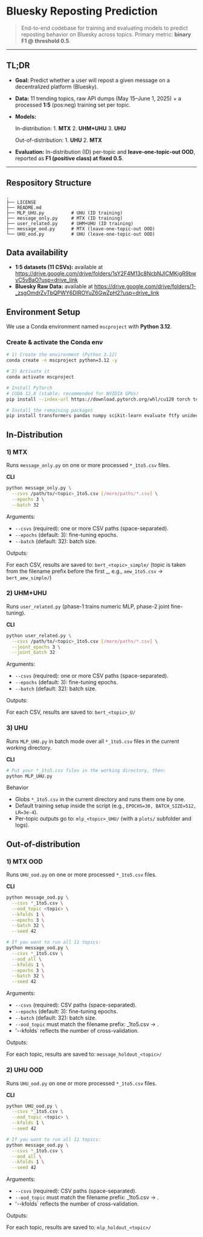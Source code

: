 # Bluesky Reposting Prediction

> End-to-end codebase for training and evaluating models to predict reposting behavior on Bluesky across topics. Primary metric: **binary F1 @ threshold 0.5**.

---

## TL;DR
- **Goal:** Predict whether a user will repost a given message on a decentralized platform (Bluesky).
- **Data:** 11 trending topics, raw API dumps (May 15–June 1, 2025) + a processed **1:5** (pos:neg) training set per topic.
- **Models:**
  
  In-distribution: 1. **MTX** 2. **UHM+UHU** 3. **UHU**
  
  Out-of-distribution: 1. **UHU** 2. **MTX**
- **Evaluation:** In-distribution (ID) per-topic and **leave-one-topic-out OOD**, reported as **F1 (positive class) at fixed 0.5**.

---

## Respository Structure
```text
.
├── LICENSE
├── README.md
├── MLP_UHU.py          # UHU (ID training)
├── message_only.py     # MTX (ID training)
├── user_related.py     # UHM+UHU (ID training)
├── message_ood.py      # MTX (leave-one-topic-out OOD)
└── UHU_ood.py          # UHU (leave-one-topic-out OOD)
```
## Data availability
- **1:5 datasets (11 CSVs):** available at https://drive.google.com/drive/folders/1sY2F4M13c8NcbNJlCMKjgR9bwvC5vBaO?usp=drive_link
- **Bluesky Raw Data:** available at https://drive.google.com/drive/folders/1-_zsgOmdrZvTbQPWY6DIROYuZ6GwZpH2?usp=drive_link

## Environment Setup
We use a Conda environment named `mscproject` with **Python 3.12**.
### Create & activate the Conda env
```bash
# 1) Create the environment (Python 3.12)
conda create -n mscproject python=3.12 -y

# 2) Activate it
conda activate mscproject

# Install PyTorch
# CUDA 12.8 (stable; recommended for NVIDIA GPUs)
pip install --index-url https://download.pytorch.org/whl/cu128 torch torchvision torchaudio

# Install the remaining packages
pip install transformers pandas numpy scikit-learn evaluate ftfy unidecode tqdm matplotlib
```

## In-Distribution

### 1) MTX
Runs `message_only.py` on one or more processed `*_1to5.csv` files.

**CLI**
```bash
python message_only.py \
  --csvs /path/to/<topic>_1to5.csv [/more/paths/*.csv] \
  --epochs 3 \
  --batch 32
```
Arguments:

- `--csvs` (required): one or more CSV paths (space-separated).
- `--epochs` (default: 3): fine-tuning epochs.
- `--batch` (default: 32): batch size.

Outputs:

For each CSV, results are saved to: `bert_<topic>_simple/`
(topic is taken from the filename prefix before the first _, e.g., `aew_1to5.csv` → `bert_aew_simple/`)

### 2) UHM+UHU
Runs `user_related.py` (phase-1 trains numeric MLP, phase-2 joint fine-tuning).

**CLI**
```bash
python user_related.py \
  --csvs /path/to/<topic>_1to5.csv [/more/paths/*.csv] \
  --joint_epochs 3 \
  --joint_batch 32
```
Arguments:

- `--csvs` (required): one or more CSV paths (space-separated).
- `--epochs` (default: 3): fine-tuning epochs.
- `--batch` (default: 32): batch size.

Outputs:

For each CSV, results are saved to: `bert_<topic>_U/`

### 3) UHU
Runs `MLP_UHU.py` in batch mode over all `*_1to5.csv` files in the current working directory.

**CLI**
```bash
# Put your *_1to5.csv files in the working directory, then:
python MLP_UHU.py
```

Behavior

- Globs `*_1to5.csv` in the current directory and runs them one by one.
- Default training setup inside the script (e.g., `EPOCHS=30, BATCH_SIZE=512, LR=3e-4`).
- Per-topic outputs go to: `mlp_<topic>_UHU/` (with a `plots/` subfolder and logs).

## Out-of-distribution

### 1) MTX OOD
Runs `UHU_ood.py` on one or more processed `*_1to5.csv` files.

**CLI**
```bash
python message_ood.py \
  --csvs *_1to5.csv \
  --ood_topic <topic> \
  --kfolds 1 \
  --epochs 3 \
  --batch 32 \
  --seed 42

# If you want to run all 11 topics:
python message_ood.py \
  --csvs *_1to5.csv \
  --ood_all \
  --kfolds 1 \
  --epochs 3 \
  --batch 32 \
  --seed 42
```
Arguments:

- `--csvs` (required): CSV paths (space-separated).
- `--epochs` (default: 3): fine-tuning epochs.
- `--batch` (default: 32): batch size.
- `--ood_topic` must match the filename prefix: <prefix>_1to5.csv → <prefix>.
- '--kfolds` reflects the number of cross-validation.

Outputs:

For each topic, results are saved to: `message_holdout_<topic>/`

### 2) UHU OOD
Runs `UHU_ood.py` on one or more processed `*_1to5.csv` files.

**CLI**
```bash
python UHU_ood.py \
  --csvs *_1to5.csv \
  --ood_topic <topic> \
  --kfolds 1 \
  --seed 42

# If you want to run all 11 topics:
python message_ood.py \
  --csvs *_1to5.csv \
  --ood_all \
  --kfolds 1 \
  --seed 42
```
Arguments:

- `--csvs` (required): CSV paths (space-separated).
- `--ood_topic` must match the filename prefix: <prefix>_1to5.csv → <prefix>.
- '--kfolds` reflects the number of cross-validation.

Outputs:

For each topic, results are saved to: `mlp_holdout_<topic>/`




